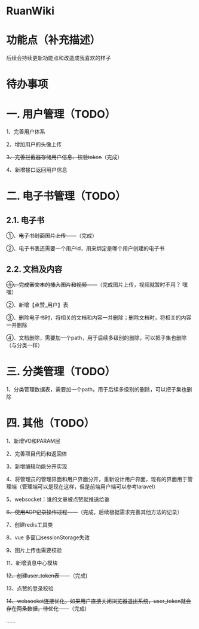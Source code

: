 # RuanWiki

# 功能点（补充描述）
后续会持续更新功能点和改造成我喜欢的样子





# 待办事项
# 一. 用户管理（TODO）
1、完善用户体系 

2、增加用户的头像上传 

~~3、完善拦截器存储用户信息、校验token~~（完成）

4、新增接口返回用户信息

# 二. 电子书管理（TODO）

## 2.1. 电子书
①、~~电子书封面图片上传~~——（完成）

②、电子书表还需要一个用户id，用来绑定是哪个用户创建的电子书

## 2.2. 文档及内容
~~①、完成富文本的插入图片和视频~~——（完成图片上传，视频就暂时不用？ 嘿嘿）

②、新增【点赞_用户】表

③、删除电子书时，将相关的文档和内容一并删除；删除文档时，将相关的内容一并删除

④、文档删除，需要加一个path，用于后续多级别的删除，可以把子集也删除（与分类一样）

# 三. 分类管理（TODO）
1、分类管理数据表，需要加一个path，用于后续多级别的删除，可以把子集也删除

# 四. 其他（TODO）
1、新增VO和PARAM层

2、完善项目代码和返回体

3、新增编辑功能分开实现

4、将管理员的管理界面和用户界面分开，重新设计用户界面，现有的界面用于管理端（管理端可以是现在这样，但是前端用户端可以参考laravel）

5、websocket：谁的文章被点赞就推送给谁

~~6、使用AOP记录操作过程~~——（完成，后续根据需求完善其他方法的记录）

7、创建redis工具类

8、vue 多窗口sessionStorage失效

9、图片上传也需要校验

11、新增消息中心模块

~~12、创建user_token表~~——（完成)

13、点赞的登录校验

~~14、websocket连接优化，如果用户直接关闭浏览器退出系统，user_token就会存在两条数据，待优化~~——（完成)

......
